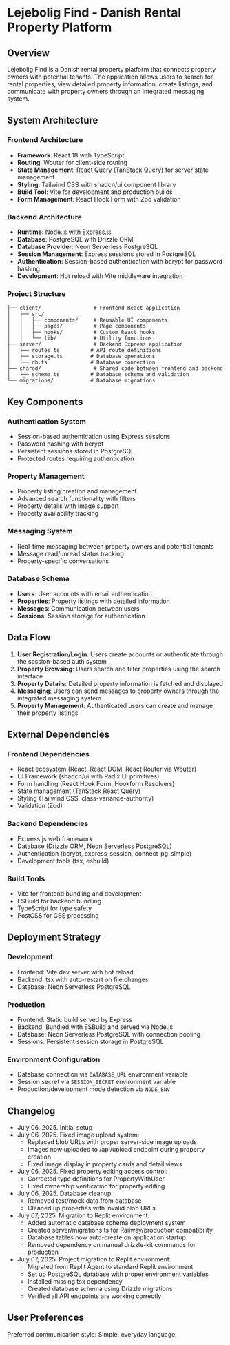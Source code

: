 # Lejebolig Find - Danish Rental Property Platform

## Overview

Lejebolig Find is a Danish rental property platform that connects property owners with potential tenants. The application allows users to search for rental properties, view detailed property information, create listings, and communicate with property owners through an integrated messaging system.

## System Architecture

### Frontend Architecture
- **Framework**: React 18 with TypeScript
- **Routing**: Wouter for client-side routing
- **State Management**: React Query (TanStack Query) for server state management
- **Styling**: Tailwind CSS with shadcn/ui component library
- **Build Tool**: Vite for development and production builds
- **Form Management**: React Hook Form with Zod validation

### Backend Architecture
- **Runtime**: Node.js with Express.js
- **Database**: PostgreSQL with Drizzle ORM
- **Database Provider**: Neon Serverless PostgreSQL
- **Session Management**: Express sessions stored in PostgreSQL
- **Authentication**: Session-based authentication with bcrypt for password hashing
- **Development**: Hot reload with Vite middleware integration

### Project Structure
```
├── client/                 # Frontend React application
│   ├── src/
│   │   ├── components/     # Reusable UI components
│   │   ├── pages/          # Page components
│   │   ├── hooks/          # Custom React hooks
│   │   └── lib/            # Utility functions
├── server/                 # Backend Express application
│   ├── routes.ts          # API route definitions
│   ├── storage.ts         # Database operations
│   └── db.ts              # Database connection
├── shared/                 # Shared code between frontend and backend
│   └── schema.ts          # Database schema and validation
└── migrations/            # Database migrations
```

## Key Components

### Authentication System
- Session-based authentication using Express sessions
- Password hashing with bcrypt
- Persistent sessions stored in PostgreSQL
- Protected routes requiring authentication

### Property Management
- Property listing creation and management
- Advanced search functionality with filters
- Property details with image support
- Property availability tracking

### Messaging System
- Real-time messaging between property owners and potential tenants
- Message read/unread status tracking
- Property-specific conversations

### Database Schema
- **Users**: User accounts with email authentication
- **Properties**: Property listings with detailed information
- **Messages**: Communication between users
- **Sessions**: Session storage for authentication

## Data Flow

1. **User Registration/Login**: Users create accounts or authenticate through the session-based auth system
2. **Property Browsing**: Users search and filter properties using the search interface
3. **Property Details**: Detailed property information is fetched and displayed
4. **Messaging**: Users can send messages to property owners through the integrated messaging system
5. **Property Management**: Authenticated users can create and manage their property listings

## External Dependencies

### Frontend Dependencies
- React ecosystem (React, React DOM, React Router via Wouter)
- UI Framework (shadcn/ui with Radix UI primitives)
- Form handling (React Hook Form, Hookform Resolvers)
- State management (TanStack React Query)
- Styling (Tailwind CSS, class-variance-authority)
- Validation (Zod)

### Backend Dependencies
- Express.js web framework
- Database (Drizzle ORM, Neon Serverless PostgreSQL)
- Authentication (bcrypt, express-session, connect-pg-simple)
- Development tools (tsx, esbuild)

### Build Tools
- Vite for frontend bundling and development
- ESBuild for backend bundling
- TypeScript for type safety
- PostCSS for CSS processing

## Deployment Strategy

### Development
- Frontend: Vite dev server with hot reload
- Backend: tsx with auto-restart on file changes
- Database: Neon Serverless PostgreSQL

### Production
- Frontend: Static build served by Express
- Backend: Bundled with ESBuild and served via Node.js
- Database: Neon Serverless PostgreSQL with connection pooling
- Sessions: Persistent session storage in PostgreSQL

### Environment Configuration
- Database connection via `DATABASE_URL` environment variable
- Session secret via `SESSION_SECRET` environment variable
- Production/development mode detection via `NODE_ENV`

## Changelog
- July 06, 2025. Initial setup
- July 06, 2025. Fixed image upload system:
  - Replaced blob URLs with proper server-side image uploads
  - Images now uploaded to /api/upload endpoint during property creation
  - Fixed image display in property cards and detail views
- July 06, 2025. Fixed property editing access control:
  - Corrected type definitions for PropertyWithUser
  - Fixed ownership verification for property editing
- July 06, 2025. Database cleanup:
  - Removed test/mock data from database
  - Cleaned up properties with invalid blob URLs
- July 07, 2025. Migration to Replit environment:
  - Added automatic database schema deployment system
  - Created server/migrations.ts for Railway/production compatibility
  - Database tables now auto-create on application startup
  - Removed dependency on manual drizzle-kit commands for production
- July 07, 2025. Project migration to Replit environment:
  - Migrated from Replit Agent to standard Replit environment
  - Set up PostgreSQL database with proper environment variables
  - Installed missing tsx dependency
  - Created database schema using Drizzle migrations
  - Verified all API endpoints are working correctly

## User Preferences

Preferred communication style: Simple, everyday language.